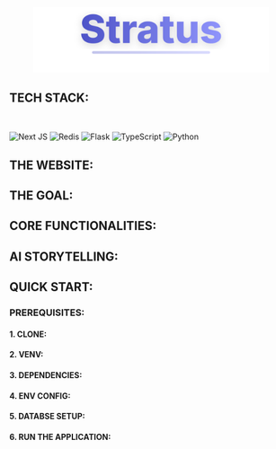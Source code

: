 <p align="center">
  <img src="assets/stratus-logo.svg" width="420" alt="Stratus logo" />
</p>

<h2>TECH STACK:</h2> <br>

![Next JS](https://img.shields.io/badge/Next.js-black?style=for-the-badge&logo=next.js&logoColor=white) 
![Redis](https://img.shields.io/badge/redis-%23DD0031.svg?style=for-the-badge&logo=redis&logoColor=white)
![Flask](https://img.shields.io/badge/flask-%23000.svg?style=for-the-badge&logo=flask&logoColor=white) 
![TypeScript](https://img.shields.io/badge/typescript-%23007ACC.svg?style=for-the-badge&logo=typescript&logoColor=white) 
![Python](https://img.shields.io/badge/python-%233776AB.svg?style=for-the-badge&logo=python&logoColor=white)

<h2>THE WEBSITE:</h2>

<h2>THE GOAL:</h2>


<h2>CORE FUNCTIONALITIES:</h2>

<h2>AI STORYTELLING:</h2>

<h2>QUICK START:</h2>
  <h3>PREREQUISITES:</h3>
  <h4> 1. CLONE: </h4>

  <h4> 2. VENV: </h4>

  <h4> 3. DEPENDENCIES: </h4>

  <h4> 4. ENV CONFIG: </h4>

  <h4> 5. DATABSE SETUP: </h4>

  <h4> 6. RUN THE APPLICATION: </h4>


